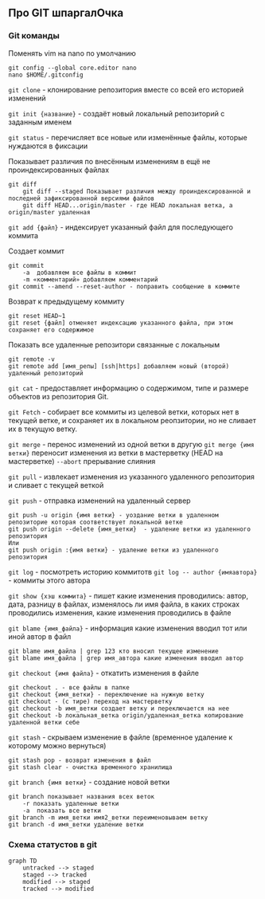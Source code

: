 

## Про GIT шпаргалОчка

### Git команды
Поменять vim на nano по умолчанию
```
git config --global core.editor nano
nano $HOME/.gitconfig
```

```git clone``` - клонирование репозитория вместе со всей его историей изменений

```git init {название}``` - создаёт новый локальный репозиторий с заданным именем

```git status``` - перечисляет все новые или изменённые файлы, которые нуждаются в фиксации

Показывает различия по внесённым изменениям в ещё не проиндексированных файлах
```
git diff
	git diff --staged Показывает различия между проиндексированной и последней зафиксированной версиями файлов
	git diff HEAD...origin/master - где HEAD локальная ветка, а origin/master удаленная  
```

```git add {файл}``` - индексирует указанный файл для последующего коммита

Создает коммит
```
git commit
	-a  добавляем все файлы в коммит
	-m «комментарий» добавляем комментарий
git commit --amend --reset-author - поправить сообщение в коммите
```
Возврат к предыдущему коммиту
```
git reset HEAD~1
git reset {файл] отменяет индексацию указанного файла, при этом сохраняет его содержимое
```
Показать все удаленные репозитори связанные с локальным
```
git remote -v
git remote add [имя_репы] [ssh|https] добавляем новый (второй) удаленный репозиторий
```

``git cat`` - предоставляет информацию о содержимом, типе и размере объектов из репозитория Git.



```git Fetch``` - собирает все коммиты из целевой ветки, которых нет в текущей ветке, и сохраняет их в локальном реопзитории, но не сливает их в текущую ветку.

```git merge``` - перенос изменений из одной ветки в другую
```git merge {имя ветки}``` переносит изменения из ветки в мастерветку (HEAD на мастерветке)
```--abort``` прерывание слияния

```git pull``` - извлекает изменения из указанного удаленного репозитория и сливает с текущей веткой

```git push``` - отправка изменений на удаленный сервер

```
git push -u origin {имя ветки} - уоздание ветки в удаленном репозиторие которая соответствует локальной ветке
git push origin --delete {имя_ветки}  - удаление ветки из удаленного репозитория
Или
git push origin :{имя ветки} - удаление ветки из удаленного репозитория
```

```git log``` - посмотреть историю коммитотв
```git log -- author {имяавтора}``` - коммиты этого автора

```git show {хэш коммита}``` - пишет какие изменения проводились: автор, дата, разницу в файлах, изменялось ли имя файла, в каких строках проводились изменения, какие изменения проводились в файле


```git blame {имя_файла}``` - информация какие изменения вводил тот или иной автор в файл
```
git blame имя_файла | grep 123 кто вносил текущее изменение
git blame имя_файла | grep имя_автора какие изменения вводил автор
```

```git checkout {имя файла}``` - откатить изменения в файле
```
git checkout . - все файлы в папке
git checkout {имя_ветки} - переключение на нужную ветку
git checkout - (с тире) переход на мастерветку
git checkout -b имя_ветки создает ветку и переключается на нее
git checkout -b локальная_ветка origin/удаленная_ветка копирование удаленной ветки себе
```

```git stash``` - скрываем изменение в файле (временное удаление к которому можно вернуться)
```
git stash pop - возврат изменения в файл
git stash clear - очистка временного хранилища
```

```git branch {имя ветки}``` - создание новой ветки
```
git branch показывает названия всех веток
    -r показать удаленные ветки
    -a  показать все ветки
git branch -m имя_ветки имя2_ветки переименовываем ветку
git branch -d имя_ветки удаление ветки
```

### Схема статустов в git
```mermaid
graph TD
    untracked --> staged
    staged --> tracked
    modified --> staged
    tracked --> modified
```

